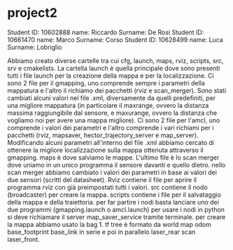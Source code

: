 # project2
Student ID: 10602888		name: Riccardo		Surname: De Rosi
Student ID: 10661470		name: Marco		Surname: Corso
Student ID: 10628499		name: Luca		Surname: Lobriglio

Abbiamo creato diverse cartelle tra cui cfg, launch, maps, rviz, scripts, src, srv e cmakelists.
La cartella launch è quella principale dove sono presenti tutti i file launch per la creazione della mappa e per la localizzazione. Ci sono 2 file per il gmapping, uno comprende sempre i parametri della mappatura e l'altro il richiamo dei pacchetti (rviz e scan_merger). Sono stati cambiati alcuni valori nel file .xml, diversamente da quelli predefiniti, per una migliore mappatura (in particolare il maxrange, ovvero la distanza massima raggiungibile dal sensore, e maxurange, ovvero la distanza che vogliamo noi per avere una mappa migliore).
Ci sono 2 file per l'amcl, uno comprende i valori dei parametri e l'altro comprende i vari richiami per i pacchetti (rviz, mapsaver, hector_trajectory_server e map_server). Modificando alcuni parametri all'interno del file .xml abbiamo cercato di ottenere la migliore localizzazione sulla mappa ottenuta attraverso il gmapping. 
maps è dove salviamo le mappe.
L'ultimo file è lo scan merger dove uniamo in un unico programma il sensore davanti e quello dietro. nello scan merger abbiamo cambiato i valori dei parametri in base ai valori dei due sensori (scritti del datasheet).
Rviz contiene il file per aprire il programma rviz con già preimpostati tutti i valori.
src contiene il nodo (broadcaster) per creare la mappa.
scripts contiene i file per il salvataggio della mappa e della traiettoria.
per far partire i nodi basta lanciare uno dei due programmi (gmapping.launch o amcl.launch)
per usare i nodi in python si deve richiamare il server map_saver_service tramite terminale.
per creare la mappa abbiamo usato la bag 1.
tf tree è formato da world map odom base_footprint base_link in serie e poi in parallelo laser_rear scan laser_front.
